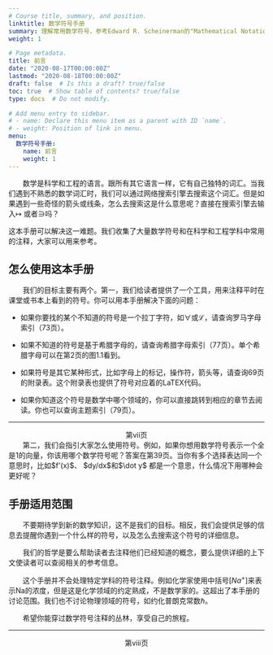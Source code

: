 ```yaml
---
# Course title, summary, and position.
linktitle: 数学符号手册
summary: 理解常用数学符号，参考Edward R. Scheinerman的"Mathematical Notation"。
weight: 1

# Page metadata.
title: 前言
date: "2020-08-17T00:00:00Z"
lastmod: "2020-08-18T00:00:00Z"
draft: false  # Is this a draft? true/false
toc: true  # Show table of contents? true/false
type: docs  # Do not modify.

# Add menu entry to sidebar.
# - name: Declare this menu item as a parent with ID `name`.
# - weight: Position of link in menu.
menu:
  数学符号手册:
    name: 前言
    weight: 1
---
```




　　数学是科学和工程的语言。跟所有其它语言一样，它有自己独特的词汇。当我们遇到不熟悉的数学词汇时，我们可以通过网络搜索引擎去搜索这个词汇。但是如果遇到一些奇怪的箭头或线条，怎么去搜索这是什么意思呢？直接在搜索引擎去输入$\mapsto$ 或者$\ni$吗？

这本手册可以解决这一难题。我们收集了大量数学符号和在科学和工程学科中常用的注释，大家可以用来参考。


## 怎么使用这本手册

　　我们的目标主要有两个。第一，我们给读者提供了一个工具，用来注释平时在课堂或书本上看到的符号。你可以用本手册解决下面的问题：

- 如果你要找的某个不知道的符号是一个拉丁字符，如$\forall$或$\mathcal{L}$，请查询罗马字母索引（73页）。

- 如果不知道的符号是基于希腊字母的，请查询希腊字母索引（77页）。单个希腊字母可以在第2页的图1.1看到。

- 如果符号是其它某种形式，比如字母上的标记，操作符，箭头等，请查询69页的附录表。这个附录表也提供了符号对应着的LaTEX代码。

- 如果你知道这个符号是数学中哪个领域的，你可以直接跳转到相应的章节去阅读。你也可以查询主题索引（79页）。



-------

 <center>第vii页</center>
　　第二，我们会指引大家怎么使用符号。例如，如果你想用数学符号表示一个全是1的向量，你该用哪个数学符号呢？答案在第39页。当你有多个选择表达同一个意思时，比如$f'(x)$、 $dy/dx$和$\dot y$ 都是一个意思，什么情况下用哪种会更好呢？



## 手册适用范围

　　不要期待学到新的数学知识，这不是我们的目标。相反，我们会提供足够的信息去提醒你遇到一个什么样的符号，以及怎么去搜索这个符号的详细信息。

　　我们的哲学是要么帮助读者去注释他们已经知道的概念，要么提供详细的上下文使读者可以查阅相关的参考信息。

　　这个手册并不会处理特定学科的符号注释。例如化学家使用中括号$[Na^+]$来表示Na的浓度，但是这是化学领域的约定熟成，不是数学家的。这超出了本手册的讨论范围。我们也不讨论物理领域的符号，如约化普朗克常数$\hbar$。

　　希望你能穿过数学符号注释的丛林，享受自己的旅程。



---

 <center>第viii页</center>

